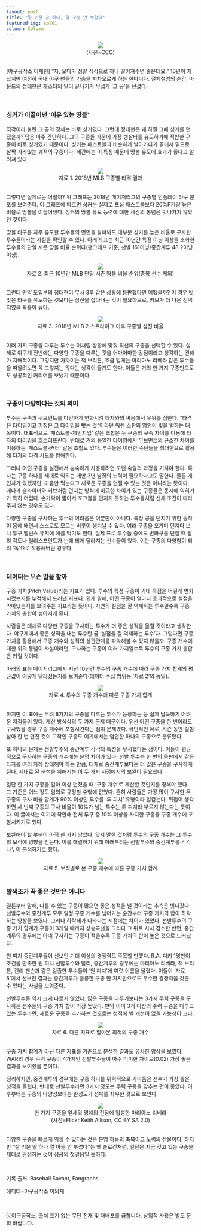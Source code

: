 ```yaml
---
layout: post
title: "잘 키운 공 하나, 열 구종 안 부럽다"
featured-img: col01
column: Column
---
```


<center>
<img src="https://user-images.githubusercontent.com/46837834/55618750-36769300-57d2-11e9-85a5-b47545b44141.jpg">
</center>
<center>(사진=CCO)</center>
<br>

[야구공작소 이재현] ”자, 오다가 정말 직각으로 하나 떨어져주면 좋은데요.” 10년이 지났지만 여전히 국내 야구 팬들의 가슴을 벅차오르게 하는 한마디다. 절체절명의 순간, 마운드의 정대현은 캐스터의 말이 끝나기가 무섭게 ‘그 공’을 던졌다.

<br>

### 싱커가 이끌어낸 ‘이유 있는 땅볼’
직각이라 불린 그 공의 정체는 바로 싱커였다. 그런데 정대현은 왜 하필 그때 싱커를 던졌을까? 답은 아주 간단하다. 그의 구종들 가운데 가장 병살타를 유도하기에 적합한 구종이 바로 싱커였기 때문이다. 싱커는 패스트볼과 비슷하게 날아가다가 끝에서 밑으로 살짝 가라앉는 궤적의 구종이다. 세간에는 이 특징 때문에 땅볼 유도에 효과가 좋다고 알려져 있다.

<center>
<img src="https://user-images.githubusercontent.com/46837834/55619146-18f5f900-57d3-11e9-88c8-db82d9e5107b.jpg">
</center>
<center>자료 1. 2018년 MLB 구종별 타격 결과</center>
<br>

그렇다면 실제로는 어떨까? 위 그래프는 2018년 메이저리그의 구종별 인플레이 타구 분포를 보여준다. 이 그래프에 따르면 싱커는 실제로 포심 패스트볼보다 20%P가량 높은 비율로 땅볼을 이끌어냈다. 싱커의 땅볼 유도 능력에 대한 세간의 통념은 빗나가지 않았던 것이다.

땅볼 타구를 자주 유도한 투수들의 면면을 살펴봐도 대부분 싱커를 높은 비율로 구사한 투수들이라는 사실을 확인할 수 있다. 아래의 표는 최근 10년간 특정 이닝 이상을 소화한 투수들의 단일 시즌 땅볼 비율 순위다(팬그래프 기준, 선발 161이닝/중간계투 48.2이닝 이상).

<center>
<img src="https://user-images.githubusercontent.com/46837834/55619361-7be79000-57d3-11e9-98ab-fb966624d3bf.jpg">
</center>
<center>자료 2. 최근 10년간 MLB 단일 시즌 땅볼 비율 순위(중복 선수 제외)</center>
<br>

그런데 만약 도입부의 정대현이 무사 3루 같은 상황에 등판했다면 어땠을까? 이 경우 빗맞은 타구를 유도하는 것보다는 삼진을 잡아내는 것이 필요하므로, 커브가 더 나은 선택지였을 확률이 높다.

<center>
<img src="https://user-images.githubusercontent.com/46837834/55619514-cc5eed80-57d3-11e9-9f19-3b3c20b21758.jpg">
</center>
<center>자료 3. 2018년 MLB 2 스트라이크 이후 구종별 삼진 비율</center>
<br>

여러 가지 구종을 다루는 투수는 이처럼 상황에 맞춰 최선의 구종을 선택할 수 있다. 실제로 야구계 전반에는 다양한 구종을 다루는 것을 어마어마한 강점이라고 생각하는 견해가 지배적이다. 그렇지만 가까이는 잭 브리튼, 조금 멀게는 마리아노 리베라 같은 투수들을 떠올려보면 꼭 그렇지는 않다는 생각이 들기도 한다. 이들은 거의 한 가지 구종만으로도 성공적인 커리어를 보냈기 때문이다.

<br>

### 구종이 다양하다는 것의 의미
투수는 구속과 무브먼트를 다양하게 변화시켜 타자와의 싸움에서 우위를 점한다. “타격은 타이밍이고 피칭은 그 타이밍을 뺏는 것”이라던 워렌 스판의 명언이 빛을 발하는 대목이다. 대표적으로 ‘패스트볼-체인지업’ 같은 조합은 두 구종의 구속 차이를 이용해 타자의 타이밍을 흐트러뜨린다. 반대로 거의 동일한 타이밍에서 무브먼트의 근소한 차이를 이용하는 ‘패스트볼-커터’ 같은 조합도 있다. 투수들은 이러한 수단들을 최대한으로 활용해 타자의 타격 시도를 방해한다.

그러나 어떤 구종을 실전에서 능숙하게 사용하려면 오랜 숙달의 과정을 거쳐야 한다. 혹자는 구종 하나를 제대로 익히는 데만 3년 남짓의 노력이 필요하다고도 말한다. 물론 개인차가 있겠지만, 마음만 먹는다고 새로운 구종을 던질 수 있는 것은 아니라는 뜻이다. 게다가 슬라이더와 커브처럼 던지는 방식에 미묘한 차이가 있는 구종들은 동시에 익히기가 특히 어렵다. 손가락이 짧아서 포크볼을 던지지 못하는 투수들처럼 신체 조건이 따라주지 않는 경우도 있다.

다양한 구종을 구사하는 투수의 어려움은 이뿐만이 아니다. 특정 공을 던지기 위한 동작이 몸에 배면서 스스로도 모르는 버릇이 생겨날 수 있다. 여러 구종을 오가며 던지다 보니 투구 밸런스 유지에 애를 먹기도 한다. 실제 프로 투수들 중에도 변화구를 던질 때 팔의 각도나 릴리스포인트가 눈에 띄게 달라지는 선수들이 있다. 이는 구종의 다양함이 되려 ‘독’으로 작용해버린 경우다.

<br>

### 데이터는 무슨 말을 할까
구종 가치(Pitch Value)라는 지표가 있다. 투수의 특정 구종이 기대 득점을 어떻게 변화시켰는지를 누적해서 드러낸 지표다. 쉽게 말해, 어떤 구종이 얼마나 효과적으로 실점을 막아냈는지를 보여주는 지표라는 뜻이다. 자연히 실점을 잘 억제하는 투수일수록 구종 가치의 총합이 높아지게 된다.

사람들은 대체로 다양한 구종을 구사하는 투수가 더 좋은 성적을 올릴 것이라고 생각한다. 야구계에서 좋은 성적을 내는 투수란 곧 ‘실점을 잘 억제하는 투수’다. 그렇다면 구종 가치를 활용해서 구종 개수와 성적의 상관관계를 파악해볼 수 있지 않을까. 구종 개수에 대한 위의 통념이 사실이라면, 구사하는 구종이 여러 가지일수록 투수의 구종 가치 총합은 커질 것이다.

아래의 표는 메이저리그에서 지난 10년간 투수의 구종 개수에 따라 구종 가치 합계의 평균값이 어떻게 달라졌는지를 보여준다(데이터 수집 범위는 ‘자료 2’와 동일).

<center>
<img src="https://user-images.githubusercontent.com/46837834/55619701-38d9ec80-57d4-11e9-8e2c-277bc3c4ce06.jpg">
</center>
<center>자료 4. 투수의 구종 개수에 따른 구종 가치 합계</center>
<br>

하지만 이 표에는 무려 8가지의 구종을 다루는 투수가 등장하는 등 쉽게 납득하기 어려운 지점들이 있다. 계산 방식상의 두 가지 문제 때문이다. 우선 어떤 구종을 한 번이라도 구사했을 경우 구종 개수에 포함시킨다는 점이 문제였다. 극단적인 예로, 시즌 동안 실험 삼아 한 번 던진 것이 고작인 구종도 여기에서는 염연한 하나의 구종으로 분류됐다. 

또 하나의 문제는 선발투수와 중간계투 각각의 특성을 무시했다는 점이다. 이들이 평균적으로 구사하는 구종의 개수에는 분명 차이가 있다. 선발 투수는 한 번의 등판에서 같은 타자를 여러 차례 상대해야 하는 만큼, 대체로 중간계투보다는 더 많은 구종을 구사하게 된다. 제대로 된 분석을 위해서는 이 두 가지 지점에서의 보완이 필요했다. 

일단 한 가지 구종을 얼마 이상 던졌을 때 ‘구종 개수’로 계산할 것인지를 정해야 했다. 그 기준은 어느 정도 임의로 규정할 수밖에 없었다. 흔히 사람들은 가장 많이 구사한 두 구종의 구사 비율 합계가 90% 이상인 투수를 ‘투 피치’ 유형이라 일컫는다. 뒤집어 생각하면 세 번째 구종의 구사 비율이 10%가 넘는 투수는 투 피치라 부르지 않는다는 뜻이다. 이 글에서는 여기에 착안해 전체 투구 중 10% 이상을 차지한 구종을 구종 개수에 포함시키기로 했다.

보완해야 할 부분이 아직 한 가지 남았다. 앞서 말한 것처럼 투수의 구종 개수는 그 투수의 보직에 영향을 받는다. 이를 해결하기 위해 아래부터는 선발투수와 중간계투를 각각 나누어 분석하기로 했다.

<center>
<img src="https://user-images.githubusercontent.com/46837834/55619798-70489900-57d4-11e9-9462-695d126335ea.jpg">
</center>
<center>자료 5. 보직별로 본 구종 개수에 따른 구종 가치 합계</center>

<br>

### 팔색조가 꼭 좋은 것만은 아니다
결론부터 말해, 다룰 수 있는 구종이 많으면 좋은 성적을 낼 것이라는 추측은 빗나갔다. 선발투수와 중간계투 모두 일정 구종 개수를 넘어가는 순간부터 구종 가치의 합이 하락하는 양상을 보였다. 그러나 하락세가 나타나는 시점에는 차이가 있었다. 선발투수의 구종 가치 합계가 구종이 3개일 때까지 상승곡선을 그리다 그 뒤로 차차 감소한 반면, 중간계투의 경우에는 아예 구사하는 구종이 적을수록 구종 가치의 합이 높은 것으로 드러났다.

원 피치 중간계투들이 선보인 기대 이상의 경쟁력도 주목할 만했다. R.A. 디키 1명만이 조건을 만족한 원 피치 선발투수와 달리, 중간계투의 경우에는 마리아노 리베라, 잭 브리튼, 켄리 젠슨과 같은 걸출한 투수들이 ‘원 피치’에 여럿 이름을 올렸다. 이들이 ‘자료 5’에서 선보인 결과는 중간계투가 훌륭한 구종 한 가지만으로도 우수한 경쟁력을 갖출 수 있다는 사실을 보여준다.

선발투수들 역시 크게 다르지 않았다. 많은 구종을 다루기보다는 3가지 주력 구종을 구사하는 선수들의 구종 가치 합이 가장 높았다. 만약 이미 3개 이상의 주력 구종을 다루고 있는 투수라면, 새로운 구종을 추가하는 것으로는 성적에 별 개선이 없을 가능성이 크다.

<center>
<img src="https://user-images.githubusercontent.com/46837834/55619924-a259fb00-57d4-11e9-878c-fdd04d194360.jpg">
</center>
<center>자료 6. 다른 지표로 알아본 최적의 구종 개수</center>
<br>

구종 가치 합계가 아닌 다른 지표를 기준으로 분석한 결과도 유사한 양상을 보였다. WAR의 경우 주력 구종이 4가지인 선발투수들이 아주 미미한 차이로(0.02) 가장 좋은 결과를 보여줬을 뿐이다.

정리하자면, 중간계투의 경우에는 구종 하나를 위력적으로 가다듬은 선수가 가장 좋은 성적을 올렸다. 반대로 선발투수라면 3가지 정도는 주력 구종을 갖추는 편이 좋았다. 이후부터는 구종의 다양성보다는 완성도가 성패를 좌우한 것으로 보인다.

<center>
<img src="https://user-images.githubusercontent.com/46837834/55619964-bbfb4280-57d4-11e9-91f8-cc08b1c61313.jpg">
</center>
<center>한 가지 구종을 앞세워 명예의 전당에 입성한 마리아노 리베라</center>
<center>(사진=Flickr Keith Allison, CC BY SA 2.0)</center>
<br>

다양한 구종을 빠르게 익힐 수 있다는 것은 분명 하늘의 축복이고 노력의 산물이다. 하지만 “잘 키운 딸 하나 열 아들 안 부럽다”는 옛 슬로건처럼, 일단은 지금 갖고 있는 구종을 제대로 완성하는 것이 성공의 첫걸음일 듯하다. 

<br>

기록 출처: Baseball Savant, Fangraphs

에디터=야구공작소 이의재

<br>

ⓒ야구공작소. 출처 표기 없는 무단 전재 및 재배포를 금합니다. 상업적 사용은 별도 문의 바랍니다.